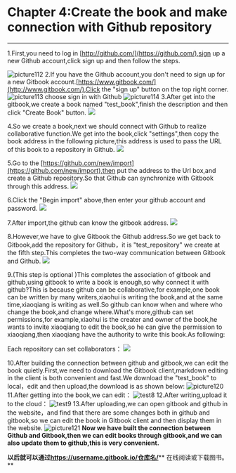 # Chapter 4:Create the book and make connection with Github repository

---

1.First,you need to log in [http://github.com/](https://github.com/),sign up a new Github account,click sign up and then follow the steps.

![picture112](/assets/图片2.png)
2.If you have the Github account,you don't need to sign up for a  new Gitbook account.[https://www.gitbook.com/](http://www.gitbook.com/),Click the "sign up" button on the top right corner.
![picture113](/assets/图片3.png)
choose sign in with Github
![picture114](/assets/图片4.png)
3.After get into the gitbook,we create a book named "test_book",finish the description and then click "Create Book" button.
![](/assets/p5.png)
    
4.So we create a book,next we should connect with Github to realize collaborative function.We get into the book,click "settings",then copy the book address in the following picture,this address is used to pass the URL of this book to a repository in Github.
![](/assets/p6.png)

5.Go to the [https://github.com/new/import](https://github.com/new/import),then put the address to the Url box,and create a Github repository.So that Github can synchronize with Gitbook through this address.
![](/assets/p7.png)

6.Click the "Begin import" above,then enter your github account and password.
![](/assets/p8.png)

7.After import,the github can know the gitbook address.
![](/assets/p9.png)

8.However,we have to give Gitbook the Github address.So we get back to Gitbook,add the repository for Github，it is "test_repository" we create at the fifth step.This completes the two-way communication between Gitbook and Github.
![](/assets/p10.png)

9.(This step is optional )This completes the association of gitbook and github,using gitbook to write a book is enough,so why connect it with github?This is because github can be collaborative,for example,one book can be written by many writers,xiaohui is writing the book,and at the same time,xiaoqiang is writing as well.So github can know when and where who change the book,and change where.What's more,github can set permissions,for example,xiaohui is the creater and owner of the book,he wants to invite xiaoqiang to edit the book,so he can give the permission to xiaoqiang,then xiaoqiang have the authority to write this book.As following:

Each repository can set collaborators：
![](/assets/p11.png)

10.After building the connection between github and gitbook,we can edit the book quietly.First,we need to download the Gitbook client,markdown editing in the client is both convenient and fast.We  download the "test_book" to local，edit and then upload,the download is as shown below:
![picture120](/assets/图片10.png)
11.After getting into the book,we can edit：
![test8](/assets/test8.png)
12.After writing,upload it to the cloud：
![test9](/assets/test9.png)
13.After uploading,we can open gitbook and github in the website，and find that there are some changes both in github and gitbook,so we can edit the book in Gitbook client and then display them in the website.
![picture121](/assets/图片11.png)
**Now we have built the connection between Github and Gitbook,then we can edit books through gitbook,and we can also update them to github,this is very convenient.**

**以后就可以通过**[**https:\/\/username.gitbook.io\/仓库名\/**](https://username.gitbook.io/仓库名/)** 在线阅读或下载图书。**


